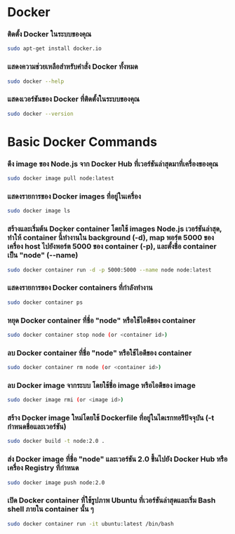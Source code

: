 # Docker
  ### ติดตั้ง Docker ในระบบของคุณ
  ```sh
  sudo apt-get install docker.io
  ```
  ### แสดงความช่วยเหลือสำหรับคำสั่ง Docker ทั้งหมด
  ```sh
  sudo docker --help
  ```
  ### แสดงเวอร์ชันของ Docker ที่ติดตั้งในระบบของคุณ
  ```sh
  sudo docker --version
  ```
# Basic Docker Commands
  ### ดึง image ของ Node.js จาก Docker Hub ที่เวอร์ชันล่าสุดมาที่เครื่องของคุณ
  ```sh
  sudo docker image pull node:latest
  ```
  ### แสดงรายการของ Docker images ที่อยู่ในเครื่อง
  ```sh
  sudo docker image ls
  ```
  ### สร้างและเริ่มต้น Docker container โดยใช้ images Node.js เวอร์ชันล่าสุด, ทำให้ container นี้ทำงานใน background (-d), map พอร์ต 5000 ของเครื่อง host ไปยังพอร์ต 5000 ของ container (-p), และตั้งชื่อ container เป็น "node" (--name)
  ```sh
  sudo docker container run -d -p 5000:5000 --name node node:latest
  ```
  ### แสดงรายการของ Docker containers ที่กำลังทำงาน
  ```sh
  sudo docker container ps
  ```
  ### หยุด Docker container ที่ชื่อ "node" หรือใช้ไอดีของ container
  ```sh
  sudo docker container stop node (or <container id>)
  ```
  ### ลบ Docker container ที่ชื่อ "node" หรือใช้ไอดีของ container
  ```sh
  sudo docker container rm node (or <container id>)
  ```
  ### ลบ Docker image จากระบบ โดยใช้ชื่อ image หรือไอดีของ image
  ```sh
  sudo docker image rmi (or <image id>)
  ```
  ### สร้าง Docker image ใหม่โดยใช้ Dockerfile ที่อยู่ในไดเรกทอรีปัจจุบัน (-t กำหนดชื่อและเวอร์ชัน)
  ```sh
  sudo docker build -t node:2.0 .
  ```
  ### ส่ง Docker image ที่ชื่อ "node" และเวอร์ชัน 2.0 ขึ้นไปยัง Docker Hub หรือเครื่อง Registry ที่กำหนด
  ```sh
  sudo docker image push node:2.0
  ```
  ### เปิด Docker container ที่ใช้รูปภาพ Ubuntu ที่เวอร์ชันล่าสุดและเริ่ม Bash shell ภายใน container นั้น ๆ 
  ```sh
  sudo docker container run -it ubuntu:latest /bin/bash
  ```
  ### 
  ```sh
